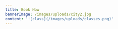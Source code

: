 ```yaml
---
title: Book Now
bannerImage: /images/uploads/city2.jpg
content: '![class](/images/uploads/classes.png)'
---
```


